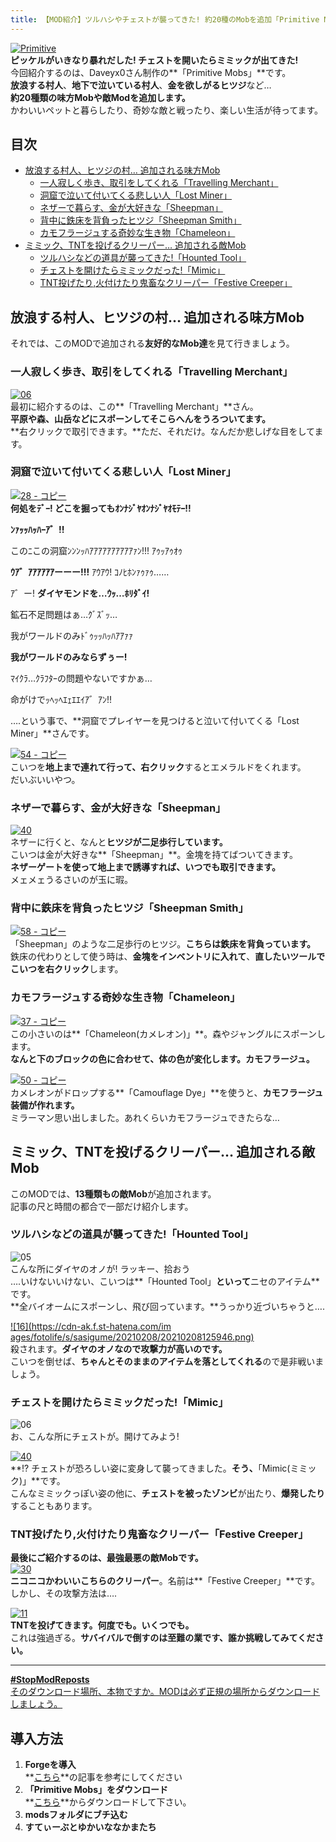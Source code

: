```yaml
---
title: 【MOD紹介】ツルハシやチェストが襲ってきた! 約20種のMobを追加「Primitive Mobs」
---
```


[![Primitive](https://cdn-ak.f.st-hatena.com/images/fotolife/s/sasigume/20210208/20210208141924.png)](#6/1/615c4e9a.png "Primitive")  
**ピッケルがいきなり暴れだした! チェストを開いたらミミックが出てきた!**  
今回紹介するのは、Daveyx0さん制作の**「Primitive Mobs」**です。  
**放浪する村人**、**地下で泣いている村人**、**金を欲しがるヒツジ**など…  
**約20種類の味方Mobや敵Modを追加します。**  
かわいいペットと暮らしたり、奇妙な敵と戦ったり、楽しい生活が待ってます。

## 目次

*   [放浪する村人、ヒツジの村… 追加される味方Mob](#docile)
    *   [一人寂しく歩き、取引をしてくれる「Travelling Merchant」](#travelling)
    *   [洞窟で泣いて付いてくる悲しい人「Lost Miner」](#lostminer)
    *   [ネザーで暮らす、金が大好きな「Sheepman」](#sheepman)
    *   [背中に鉄床を背負ったヒツジ「Sheepman Smith」](#sheepman-smith)
    *   [カモフラージュする奇妙な生き物「Chameleon」](#chameleon)
*   [ミミック、TNTを投げるクリーパー… 追加される敵Mob](#hostile)
    *   [ツルハシなどの道具が襲ってきた!「Hounted Tool」](#hountedtool)
    *   [チェストを開けたらミミックだった!「Mimic」](#mimic)
    *   [TNT投げたり,火付けたり鬼畜なクリーパー「Festive Creeper」](#festive-creeper)

## 放浪する村人、ヒツジの村… 追加される味方Mob

それでは、このMODで追加される**友好的なMob達**を見て行きましょう。

### 一人寂しく歩き、取引をしてくれる「Travelling Merchant」

[![06](https://cdn-ak.f.st-hatena.com/images/fotolife/s/sasigume/20210208/20210208145925.png)](#8/4/84fd1eae.png "06")  
最初に紹介するのは、この**「Travelling Merchant」**さん。  
**平原や森、山岳などにスポーンしてそこらへんをうろついてます。**  
**右クリックで取引できます。**ただ、それだけ。なんだか悲しげな目をしてます。

### 洞窟で泣いて付いてくる悲しい人「Lost Miner」

[![28 - コピー](https://cdn-ak.f.st-hatena.com/images/fotolife/s/sasigume/20210208/20210208135746.png)](#4/d/4d75bccc.png "28 - コピー")  
**何処をﾃﾞｰ! どこを掘ってもｵﾝﾅｼﾞﾔｵﾝﾅｼﾞﾔｵﾓﾃｰ!!**

**ﾝｧｯｯﾊｯﾊｰｱ゛!!**

このﾆこの洞窟ﾝﾝﾝｯﾊｱｱｱｱｱｱｱｱｱｱｧﾝ!!! ｱｩｯｱｩｵｩ 

**ｳｱ゛ｱｱｱｱｱｱーーー!!!** ｱｳｱｳ! ｺﾉﾋﾎﾝｧｩｧｩ…… 

ｱ゛ー! **ダイヤモンドを…ｳｯ…ﾎﾘﾀﾞｲ!** 

鉱石不足問題はぁ…ｸﾞｽﾞｯ… 

我がワールドのみﾄﾞｩｯｯﾊｯﾊｱｱｧｧ

**我がワールドのみならずぅー!** 

ﾏｲｸﾗ…ｸﾗﾌﾀｰの問題やないですかぁ… 

命がけでｯﾍｯﾍｴｪｴｴｲｱ゛ｱﾝ!!

….という事で、**洞窟でプレイヤーを見つけると泣いて付いてくる「Lost Miner」**さんです。

[![54 - コピー](https://cdn-ak.f.st-hatena.com/images/fotolife/s/sasigume/20210208/20210208131550.png)](#1/f/1f5f0cc6.png "54 - コピー")  
こいつを**地上まで連れて行って、右クリック**するとエメラルドをくれます。  
だいぶいいやつ。

### ネザーで暮らす、金が大好きな「Sheepman」

[![40](https://cdn-ak.f.st-hatena.com/images/fotolife/s/sasigume/20210208/20210208142745.png)](#6/9/69cdad6b.png "40")  
ネザーに行くと、なんと**ヒツジが二足歩行しています。**  
こいつは金が大好きな**「Sheepman」**。金塊を持てばついてきます。  
**ネザーゲートを使って地上まで誘導すれば、いつでも取引できます。**  
メェメェうるさいのが玉に瑕。

### 背中に鉄床を背負ったヒツジ「Sheepman Smith」

[![58 - コピー](https://cdn-ak.f.st-hatena.com/images/fotolife/s/sasigume/20210208/20210208160031.png)](#c/1/c16f29b0.png "58 - コピー")  
「Sheepman」のような二足歩行のヒツジ。**こちらは鉄床を背負っています。**  
鉄床の代わりとして使う時は、**金塊をインベントリに入れて**、**直したいツールでこいつを右クリック**します。

### カモフラージュする奇妙な生き物「Chameleon」

[![37 - コピー](https://cdn-ak.f.st-hatena.com/images/fotolife/s/sasigume/20210208/20210208133757.png)](#3/b/3b6ead99.png "37 - コピー")  
この小さいのは**「Chameleon(カメレオン)」**。森やジャングルにスポーンします。  
**なんと下のブロックの色に合わせて、体の色が変化します。カモフラージュ。**

[![50 - コピー](https://cdn-ak.f.st-hatena.com/images/fotolife/s/sasigume/20210208/20210208134612.png)](#4/3/436bd7e5.png "50 - コピー")  
カメレオンがドロップする**「Camouflage Dye」**を使うと、**カモフラージュ装備が作れます。**  
ミラーマン思い出しました。あれくらいカモフラージュできたらな…

## ミミック、TNTを投げるクリーパー… 追加される敵Mob

このMODでは、**13種類もの敵Mob**が追加されます。  
記事の尺と時間の都合で一部だけ紹介します。

### ツルハシなどの道具が襲ってきた!「Hounted Tool」

![05](https://cdn-ak.f.st-hatena.com/images/fotolife/s/sasigume/20210208/20210208143024.png)  
こんな所にダイヤのオノが! ラッキー、拾おう  
….いけないいけない、こいつは**「Hounted Tool」**といって**ニセのアイテム**です。  
**全バイオームにスポーンし、飛び回っています。**うっかり近づいちゃうと….

[![16](https://cdn-ak.f.st-hatena.com/im
ages/fotolife/s/sasigume/20210208/20210208125946.png)](#0/f/0fda1ef3.png "16")  
殺されます。**ダイヤのオノなので攻撃力が高いのです。**  
こいつを倒せば、**ちゃんとそのままのアイテムを落としてくれる**ので是非戦いましょう。

### チェストを開けたらミミックだった!「Mimic」

![06](https://cdn-ak.f.st-hatena.com/images/fotolife/s/sasigume/20210208/20210208154231.png)  
お、こんな所にチェストが。開けてみよう!

[![40](https://cdn-ak.f.st-hatena.com/images/fotolife/s/sasigume/20210208/20210208145136.png)](#7/e/7ecd172b.png "40")  
**!? チェストが恐ろしい姿に変身して襲ってきました。**そう、**「Mimic(ミミック)」**です。  
こんなミミックっぽい姿の他に、**チェストを被ったゾンビ**が出たり、**爆発したり**することもあります。

### TNT投げたり,火付けたり鬼畜なクリーパー「Festive Creeper」

**最後にご紹介するのは、最強最悪の敵Mobです。**  
[![30](https://cdn-ak.f.st-hatena.com/images/fotolife/s/sasigume/20210208/20210208142421.png)](#6/6/6672c957.png "30")  
**ニコニコかわいいこちらのクリーパー**。名前は**「Festive Creeper」**です。  
しかし、その攻撃方法は….

[![11](https://cdn-ak.f.st-hatena.com/images/fotolife/s/sasigume/20210208/20210208144030.png)](#7/3/73f4d0ae.png "11")  
**TNTを投げてきます。何度でも。いくつでも。**  
これは強過ぎる。**サバイバルで倒すのは至難の業です、誰か挑戦してみてください。**

---

[**#StopModReposts**  
そのダウンロード場所、本物ですか。MODは必ず正規の場所からダウンロードしましょう。](https://www.napoan.com/stop-mod-reposts/)

## 導入方法 

1.  **Forgeを導入**  
    **[こちら](/new-way-to-install-mod/#forge-inst)**の記事を参考にしてください
2.  **「Primitive Mobs」をダウンロード**  
    **[こちら](http://www.minecraftforum.net/forums/mapping-and-modding/minecraft-mods/1287666-primitive-mobs-v1-0c-updated-10-13-14-its-back "「Primitive Mobs」のダウンロード")**からダウンロードして下さい。
3.  **modsフォルダにブチ込む** 
4.  **すてぃーぶとゆかいななかまたち**
